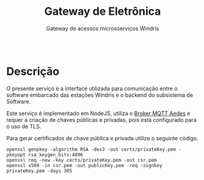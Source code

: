 <br>
<br>
<h1 align="center" > Gateway de Eletrônica</h1>
<p align="center"> Gateway de acessos microsserviços Windris</p>
<br>
<br>

# Descrição

O presente serviço é a interface utilizada para comunicação entre o software embarcado das estações Windris e o backend do subsistema de Software.

Este serviço é implementado em NodeJS, utiliza o [Broker MQTT Aedes](https://www.npmjs.com/package/aedes) e requer a criação de chaves públicas e privadas, pois está configurado para o uso de TLS. 

Para gerar certificados de chave pública e privada utilize o seguinte código.
```
openssl genpkey -algorithm RSA -des3 -out certs/privateKey.pem -pkeyopt rsa_keygen_bits:4096
openssl req -new -key certs/privateKey.pem -out csr.pem
openssl x509 -in csr.pem -out publicKey.pem -req -signkey privateKey.pem -days 365
```
